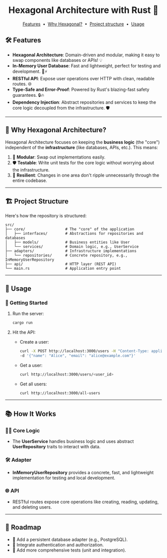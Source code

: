 <div align=center>

# Hexagonal Architecture with Rust 🦀

[Features](#️-features) &nbsp;&bull;&nbsp; [Why Hexagonal?](#-why-hexagonal-architecture) &nbsp;&bull;&nbsp; [Project structure](#️-project-structure) &nbsp;&bull;&nbsp; [Usage](#-usage)

</div>


## 🛠️ Features

- **Hexagonal Architecture**: Domain-driven and modular, making it easy to swap components like databases or APIs! 💡
- **In-Memory User Database**: Fast and lightweight, perfect for testing and development. 🧠⚡
- **RESTful API**: Expose user operations over HTTP with clean, readable routes. 🌐
- **Type-Safe and Error-Proof**: Powered by Rust's blazing-fast safety guarantees. 🔒🔥
- **Dependency Injection**: Abstract repositories and services to keep the core logic decoupled from the infrastructure. 🛡️

---

## 🎯 Why Hexagonal Architecture?

Hexagonal Architecture focuses on keeping the **business logic** (the "core") independent of the **infrastructure** (like databases, APIs, etc.). This means:

1. 🧩 **Modular**: Swap out implementations easily.
2. 🛡️ **Testable**: Write unit tests for the core logic without worrying about the infrastructure.
3. 💪 **Resilient**: Changes in one area don't ripple unnecessarily through the entire codebase.

---

## 🏗️ Project Structure

Here's how the repository is structured:

```
src/
├── core/                  # The "core" of the application
│   ├── interfaces/        # Abstractions for repositories and databases
│   ├── models/            # Business entities like User
│   └── services/          # Domain logic, e.g., UserService
├── adapters/              # Infrastructure implementations
│   └── repositories/      # Concrete repository, e.g., InMemoryUserRepository
├── api/                   # HTTP layer (REST API)
└── main.rs                # Application entry point
```

---

## 🌟 Usage

### 🛴 Getting Started

1. Run the server:
   ```bash
   cargo run
   ```

2. Hit the API:
   - Create a user:
     ```bash
     curl -X POST http://localhost:3000/users -H "Content-Type: application/json" \
     -d '{"name": "Alice", "email": "alice@example.com"}'
     ```
   - Get a user:
     ```bash
     curl http://localhost:3000/users/<user_id>
     ```
   - Get all users:
     ```bash
     curl http://localhost:3000/all-users
     ```

---

## 📚 How It Works

### 👩‍💻 Core Logic
- The **UserService** handles business logic and uses abstract **UserRepository** traits to interact with data.

### 🛠️ Adapter
- **InMemoryUserRepository** provides a concrete, fast, and lightweight implementation for testing and local development.

### 🌐 API
- RESTful routes expose core operations like creating, reading, updating, and deleting users.

---

## 🚧 Roadmap

- 🔄 Add a persistent database adapter (e.g., PostgreSQL).
- 🔐 Integrate authentication and authorization.
- 📜 Add more comprehensive tests (unit and integration).

